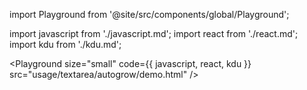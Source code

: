 import Playground from '@site/src/components/global/Playground';

import javascript from './javascript.md';
import react from './react.md';
import kdu from './kdu.md';

<Playground
  size="small"
  code={{ javascript, react, kdu }}
  src="usage/textarea/autogrow/demo.html"
/>